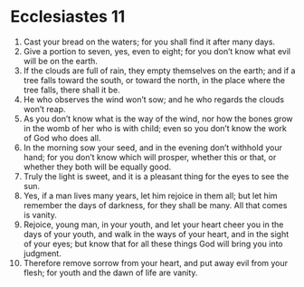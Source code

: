 ﻿
# Ecclesiastes 11
1. Cast your bread on the waters; for you shall find it after many days. 
2. Give a portion to seven, yes, even to eight; for you don’t know what evil will be on the earth. 
3. If the clouds are full of rain, they empty themselves on the earth; and if a tree falls toward the south, or toward the north, in the place where the tree falls, there shall it be. 
4. He who observes the wind won’t sow; and he who regards the clouds won’t reap. 
5. As you don’t know what is the way of the wind, nor how the bones grow in the womb of her who is with child; even so you don’t know the work of God who does all. 
6. In the morning sow your seed, and in the evening don’t withhold your hand; for you don’t know which will prosper, whether this or that, or whether they both will be equally good. 
7. Truly the light is sweet, and it is a pleasant thing for the eyes to see the sun. 
8. Yes, if a man lives many years, let him rejoice in them all; but let him remember the days of darkness, for they shall be many. All that comes is vanity. 
9. Rejoice, young man, in your youth, and let your heart cheer you in the days of your youth, and walk in the ways of your heart, and in the sight of your eyes; but know that for all these things God will bring you into judgment. 
10. Therefore remove sorrow from your heart, and put away evil from your flesh; for youth and the dawn of life are vanity. 
